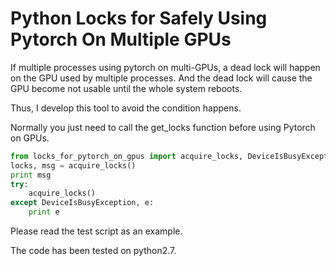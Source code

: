# Python Locks for Safely Using Pytorch On Multiple GPUs
If multiple processes using pytorch on multi-GPUs,
a dead lock will happen on the GPU used by multiple processes.
And the dead lock will cause the GPU become not usable until the whole system reboots.

Thus, I develop this tool to avoid the condition happens.

Normally you just need to call the get_locks function before using Pytorch on GPUs.
```python 2.7
from locks_for_pytorch_on_gpus import acquire_locks, DeviceIsBusyException
locks, msg = acquire_locks()
print msg
try:
    acquire_locks()
except DeviceIsBusyException, e:
    print e

```
Please read the test script as an example.

The code has been tested on python2.7.